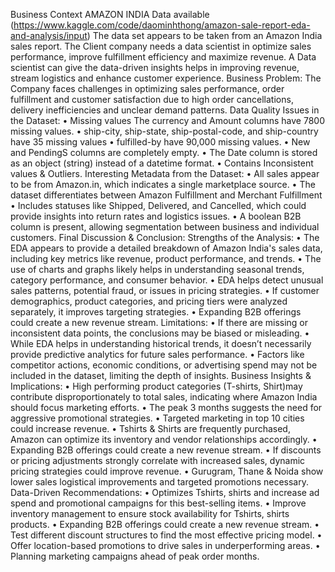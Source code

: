 Business Context
AMAZON INDIA
Data available
(https://www.kaggle.com/code/daominhthong/amazon-sale-report-eda-and-analysis/input)
The data set appears to be taken from an Amazon India sales report.
The Client company needs a data scientist in optimize sales performance, improve fulfillment efficiency and maximize revenue. A Data scientist can give the data-driven insights helps in improving revenue, stream logistics and enhance customer experience.
Business Problem:
The Company faces challenges in optimizing sales performance, order fulfillment and customer satisfaction due to high order cancellations, delivery inefficiencies and unclear demand patterns.
Data Quality Issues in the Dataset:
•	Missing values The currency and Amount columns have 7800 missing values.
•	ship-city, ship-state, ship-postal-code, and ship-country have 35 missing values
•	fulfilled-by have 90,000 missing values.
•	New and PendingS columns are completely empty.
•	The Date column is stored as an object (string) instead of a datetime format.
•	Contains Inconsistent values & Outliers.
Interesting Metadata from the Dataset:
•	All sales appear to be from Amazon.in, which indicates a single marketplace source.
•	The dataset differentiates between Amazon Fulfillment and Merchant Fulfillment
•	Includes statuses like Shipped, Delivered, and Cancelled, which could provide insights into return rates and logistics issues.
•	A boolean B2B column is present, allowing segmentation between business and individual customers.
Final Discussion & Conclusion:
Strengths of the Analysis:
•	The EDA appears to provide a detailed breakdown of Amazon India's sales data, including key metrics like revenue, product performance, and trends.
•	The use of charts and graphs likely helps in understanding seasonal trends, category performance, and consumer behavior.
•	EDA helps detect unusual sales patterns, potential fraud, or issues in pricing strategies.
•	If customer demographics, product categories, and pricing tiers were analyzed separately, it improves targeting strategies.
•	Expanding B2B offerings could create a new revenue stream.
Limitations:
•	If there are missing or inconsistent data points, the conclusions may be biased or misleading.
•	While EDA helps in understanding historical trends, it doesn’t necessarily provide predictive analytics for future sales performance.
•	Factors like competitor actions, economic conditions, or advertising spend may not be included in the dataset, limiting the depth of insights.
Business Insights & Implications:
•	High performing product categories (T-shirts, Shirt)may contribute disproportionately to total sales, indicating where Amazon India should focus marketing efforts.
•	The peak 3 months suggests the need for aggressive promotional strategies.
•	Targeted marketing in top 10 cities could increase revenue.
•	Tshirts & Shirts are frequently purchased, Amazon can optimize its inventory and vendor relationships accordingly.
•	Expanding B2B offerings could create a new revenue stream.
•	If discounts or pricing adjustments strongly correlate with increased sales, dynamic pricing strategies could improve revenue.
•	Gurugram, Thane & Noida show lower sales logistical improvements and targeted promotions necessary.
Data-Driven Recommendations:
•	Optimizes Tshirts, shirts and increase ad spend and promotional campaigns for this best-selling items.
•	Improve inventory management to ensure stock availability for Tshirts, shirts products.
•	Expanding B2B offerings could create a new revenue stream.
•	Test different discount structures to find the most effective pricing model.
•	Offer location-based promotions to drive sales in underperforming areas.
•	Planning marketing campaigns ahead of peak order months.


